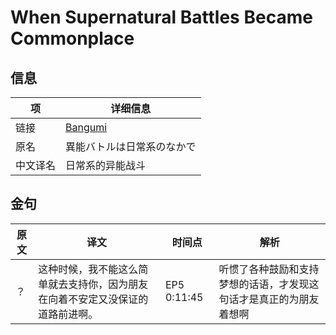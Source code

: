 # When Supernatural Battles Became Commonplace

## 信息

|项|详细信息|
|-|-|
|链接|[Bangumi](https://bgm.tv/subject/99538)|
|原名|異能バトルは日常系のなかで|
|中文译名|日常系的异能战斗|

## 金句

|原文|译文|时间点|解析|
|-|-|-|-|
|？|这种时候，我不能这么简单就去支持你，因为朋友在向着不安定又没保证的道路前进啊。|EP5 0:11:45|听惯了各种鼓励和支持梦想的话语，才发现这句话才是真正的为朋友着想啊|
